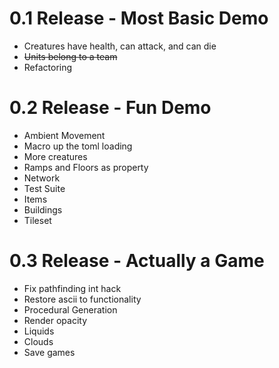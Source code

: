 0.1 Release - Most Basic Demo
==============================

* Creatures have health, can attack, and can die
* ~~Units belong to a team~~
* Refactoring


0.2 Release - Fun Demo
==============================

* Ambient Movement
* Macro up the toml loading
* More creatures
* Ramps and Floors as property
* Network
* Test Suite
* Items
* Buildings
* Tileset


0.3 Release - Actually a Game
==============================

* Fix pathfinding int hack
* Restore ascii to functionality
* Procedural Generation
* Render opacity
* Liquids
* Clouds
* Save games
